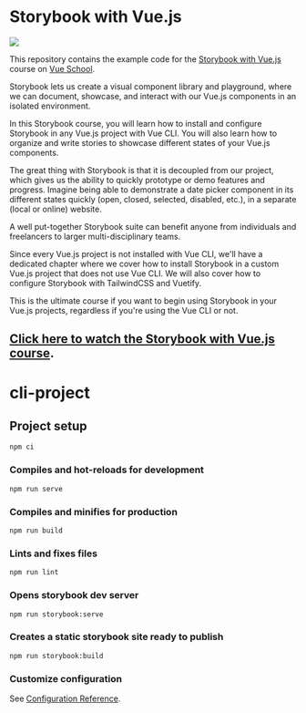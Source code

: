 # Storybook with Vue.js

[![](https://vueschool.io/media/f5552898136c232f4ab591f0357be0ec/storybook-with-vuejs.jpeg)](https://vueschool.io/courses/storybook-with-vuejs)

This repository contains the example code for the [Storybook with Vue.js
](https://vueschool.io/courses/storybook-with-vuejs) course on [Vue School](https://vueschool.io).

Storybook lets us create a visual component library and playground, where we can document, showcase, and interact with our Vue.js components in an isolated environment.

In this Storybook course, you will learn how to install and configure Storybook in any Vue.js project with Vue CLI. You will also learn how to organize and write stories to showcase different states of your Vue.js components.  

The great thing with Storybook is that it is decoupled from our project, which gives us the ability to quickly prototype or demo features and progress.  Imagine being able to demonstrate a date picker component in its different states quickly (open, closed, selected, disabled, etc.), in a separate (local or online) website.

A well put-together Storybook suite can benefit anyone from individuals and freelancers to larger multi-disciplinary teams.

Since every Vue.js project is not installed with Vue CLI, we'll have a dedicated chapter where we cover how to install Storybook in a custom Vue.js project that does not use Vue CLI. We will also cover how to configure Storybook with TailwindCSS and Vuetify.

This is the ultimate course if you want to begin using Storybook in your Vue.js projects, regardless if you're using the Vue CLI or not.

[Click here to watch the Storybook with Vue.js course](https://vueschool.io/courses/storybook-with-vuejs).
---

# cli-project

## Project setup

```
npm ci
```

### Compiles and hot-reloads for development

```
npm run serve
```

### Compiles and minifies for production

```
npm run build
```

### Lints and fixes files

```
npm run lint
```

### Opens storybook dev server

```
npm run storybook:serve
```

### Creates a static storybook site ready to publish

```
npm run storybook:build
```

### Customize configuration

See [Configuration Reference](https://cli.vuejs.org/config/).
